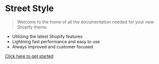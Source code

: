 # Street Style

> Welcome to the home of all the documentation needed for your new Shopify theme.

- Utilizing the latest Shopify features
- Lightning fast performance and easy to use
- Always improved and customer focused

[Click here to get started](/README)
